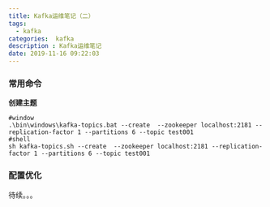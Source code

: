 ```yaml
---
title: Kafka运维笔记（二）
tags:
  - kafka
categories:  kafka
description : Kafka运维笔记
date: 2019-11-16 09:22:03
---
```


### 常用命令

**创建主题**

```shell
#window
.\bin\windows\kafka-topics.bat --create  --zookeeper localhost:2181 --replication-factor 1 --partitions 6 --topic test001
#shell
sh kafka-topics.sh --create  --zookeeper localhost:2181 --replication-factor 1 --partitions 6 --topic test001
```

### 配置优化
待续。。。
